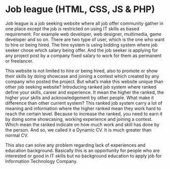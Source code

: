 # Job league (HTML, CSS, JS & PHP)
Job league is a job seeking website where all job offer community gather in one place except the job is restricted on using IT skills as based requirement. For example web developer, web designer, multimedia, game developer and so on.  There are two type of user, which is the one who want to hire or being hired. The hire system is using bidding system where job seeker chose which salary being offer. And the job seeker is applying for any project post by a company fixed salary to work for them as permanent or freelancer.

This website is not limited to hire or being hired, also to promote or show their skills by doing showcase and joining a contest which created by any company who posted the project. But what’s make this website unique than other job seeking website? Introducing ranked job system where ranked define your skills, career and experience. It mean the higher the ranked, the higher your skills and acknowledgement by other people. What make it difference than other current system? This ranked job system carry a lot of meaning and information where the higher ranked mean they work hard to reach the certain level. Because to increase the ranked, you need to earn it by doing some showcasing, working experience and joining a contest. Which mean the ranked indicate on how much work and skill has done by the person. And so, we called it a Dynamic CV. It is much greater than normal CV. 

This also can solve any problem regarding lack of experiences and education background. Basically this is an opportunity for people who are interested or good in IT skills but no background education to apply job for Information Technology Company.  
